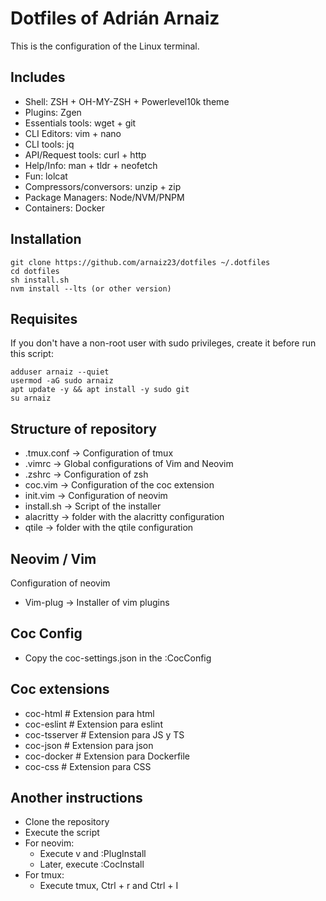 # Dotfiles of Adrián Arnaiz

This is the configuration of the Linux terminal. 

## Includes

- Shell: ZSH + OH-MY-ZSH + Powerlevel10k theme
- Plugins: Zgen
- Essentials tools: wget + git
- CLI Editors: vim + nano
- CLI tools: jq
- API/Request tools: curl + http
- Help/Info: man + tldr + neofetch
- Fun: lolcat
- Compressors/conversors: unzip + zip
- Package Managers: Node/NVM/PNPM
- Containers: Docker

## Installation
	
	git clone https://github.com/arnaiz23/dotfiles ~/.dotfiles
	cd dotfiles
	sh install.sh
	nvm install --lts (or other version)

## Requisites

If you don't have a non-root user with sudo privileges, create it before run this script:
	
	adduser arnaiz --quiet
	usermod -aG sudo arnaiz
	apt update -y && apt install -y sudo git
	su arnaiz

## Structure of repository

- .tmux.conf -> Configuration of tmux
- .vimrc -> Global configurations of Vim and Neovim
- .zshrc -> Configuration of zsh
- coc.vim -> Configuration of the coc extension
- init.vim -> Configuration of neovim
- install.sh -> Script of the installer
- alacritty -> folder with the alacritty configuration
- qtile -> folder with the qtile configuration

## Neovim / Vim

Configuration of neovim

- Vim-plug -> Installer of vim plugins

## Coc Config

- Copy the coc-settings.json in the :CocConfig

## Coc extensions

- coc-html # Extension para html
- coc-eslint # Extension para eslint
- coc-tsserver # Extension para JS y TS
- coc-json # Extension para json
- coc-docker # Extension para Dockerfile
- coc-css # Extension para CSS

## Another instructions

- Clone the repository
- Execute the script
- For neovim:
	- Execute v and :PlugInstall
	- Later, execute :CocInstall
- For tmux:
	- Execute tmux, Ctrl + r and Ctrl + I
